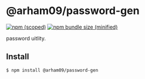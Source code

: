 # @arham09/password-gen

[![npm (scoped)](https://img.shields.io/npm/v/@arham09/password-gen.svg)](https://www.npmjs.com/package/@arham09/password-gen)
[![npm bundle size (minified)](https://img.shields.io/bundlephobia/min/@arham09/password-gen.svg)](https://www.npmjs.com/package/@arham09/password-gen)

password uitlity.

## Install

```
$ npm install @arham09/password-gen
```
